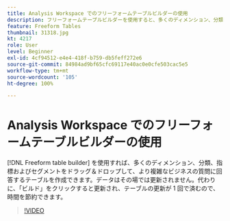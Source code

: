 ```yaml
---
title: Analysis Workspace でのフリーフォームテーブルビルダーの使用
description: フリーフォームテーブルビルダーを使用すると、多くのディメンション、分類、指標およびセグメントをドラッグ＆ドロップして、より複雑なビジネスの質問に回答するテーブルを作成できます。データはその場では更新されません。代わりに、「ビルド」をクリックすると更新され、テーブルの更新が 1 回で済むので、時間を節約できます。
feature: Freeform Tables
thumbnail: 31318.jpg
kt: 4217
role: User
level: Beginner
exl-id: 4cf94512-e4e4-418f-b759-db5feff272e6
source-git-commit: 84984ad9bf65cfc69117e40ac0e0cfe503cac5e5
workflow-type: tm+mt
source-wordcount: '105'
ht-degree: 100%

---
```


# Analysis Workspace でのフリーフォームテーブルビルダーの使用

[!DNL Freeform table builder] を使用すれば、多くのディメンション、分類、指標およびセグメントをドラッグ＆ドロップして、より複雑なビジネスの質問に回答するテーブルを作成できます。データはその場では更新されません。代わりに、「ビルド」をクリックすると更新され、テーブルの更新が 1 回で済むので、時間を節約できます。

>[!VIDEO](https://video.tv.adobe.com/v/34710/?quality=12&learn=on&captions=jpn)
